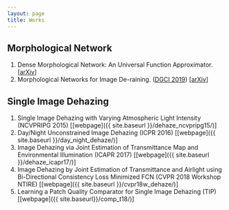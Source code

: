 ```yaml
---
layout: page
title: Works
---
```


## Morphological Network
1. Dense Morphological Network: An Universal Function Approximator. [[arXiv](https://arxiv.org/abs/1901.00109)]
2. Morphological Networks for Image De-raining. ([DGCI 2019](https://link.springer.com/chapter/10.1007/978-3-030-14085-4_21)) [[arXiv](https://arxiv.org/abs/1901.02411)]


## Single Image Dehazing
1. Single Image Dehazing with Varying Atmospheric Light Intensity (NCVPRIPG 2015)  [[webpage]({{ site.baseurl }}/dehaze_ncvpripg15/)]
2. Day/Night Unconstrained Image Dehazing (ICPR 2016) [[webpage]({{ site.baseurl }}/day_night_dehaze/)]
3. Image Dehazing via Joint Estimation of Transmittance Map and Environmental Illumination (ICAPR 2017) [[webpage]({{ site.baseurl }}/dehaze_icapr17/)]
4. Image Dehazing by Joint Estimation of Transmittance and Airlight using Bi-Directional Consistency Loss Minimized FCN (CVPR 2018 Workshop NTIRE) [[webpage]({{ site.baseurl }}/cvpr18w_dehaze/)]
5. Learning a Patch Quality Comparator for Single Image Dehazing (TIP) [[webpage]({{ site.baseurl}}/comp_t18/)]
